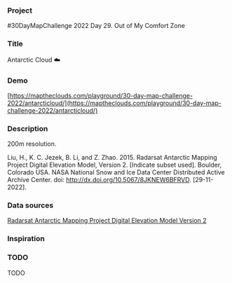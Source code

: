 ### Project

#30DayMapChallenge 2022 Day 29. Out of My Comfort Zone

### Title

Antarctic Cloud ☁️

### Demo

[https://maptheclouds.com/playground/30-day-map-challenge-2022/antarcticloud/](https://maptheclouds.com/playground/30-day-map-challenge-2022/antarcticloud/)

### Description

200m resolution.

Liu, H., K. C. Jezek, B. Li, and Z. Zhao. 2015. Radarsat Antarctic Mapping Project Digital Elevation Model, Version 2. [Indicate subset used]. Boulder, Colorado USA. NASA National Snow and Ice Data Center Distributed Active Archive Center. doi: http://dx.doi.org/10.5067/8JKNEW6BFRVD. [29-11-2022].

### Data sources

[Radarsat Antarctic Mapping Project Digital Elevation Model Version 2](https://www.npolar.no/quantarctica/#toggle-id-20)

### Inspiration

### TODO

TODO
